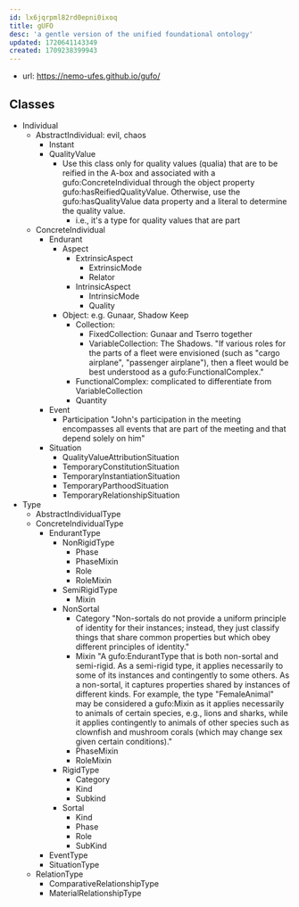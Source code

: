```yaml
---
id: lx6jqrpml82rd0epni0ixoq
title: gUFO
desc: 'a gentle version of the unified foundational ontology'
updated: 1720641143349
created: 1709238399943
---
```


- url: https://nemo-ufes.github.io/gufo/

## Classes

- Individual
  - AbstractIndividual: evil, chaos
    - Instant
    - QualityValue 
      - Use this class only for quality values (qualia) that are to be reified in the A-box and associated with a gufo:ConcreteIndividual through the object property gufo:hasReifiedQualityValue. Otherwise, use the gufo:hasQualityValue data property and a literal to determine the quality value.
        - i.e., it's a type for quality values that are part
  - ConcreteIndividual
    - Endurant
      - Aspect
        - ExtrinsicAspect
          - ExtrinsicMode
          - Relator
        - IntrinsicAspect
          - IntrinsicMode
          - Quality
      - Object: e.g. Gunaar, Shadow Keep
        - Collection: 
          - FixedCollection: Gunaar and Tserro together
          - VariableCollection: The Shadows. "If various roles for the parts of a fleet were envisioned (such as "cargo airplane", "passenger airplane"), then a fleet would be best understood as a gufo:FunctionalComplex."
        - FunctionalComplex: complicated to differentiate from VariableCollection
        - Quantity
    - Event
      - Participation "John's participation in the meeting encompasses all events that are part of the meeting and that depend solely on him"
    - Situation
      - QualityValueAttributionSituation
      - TemporaryConstitutionSituation
      - TemporaryInstantiationSituation
      - TemporaryParthoodSituation
      - TemporaryRelationshipSituation
- Type
  - AbstractIndividualType
  - ConcreteIndividualType
    - EndurantType
      - NonRigidType
        - Phase
        - PhaseMixin
        - Role
        - RoleMixin
      - SemiRigidType
        - Mixin
      - NonSortal
        - Category "Non-sortals do not provide a uniform principle of identity for their instances; instead, they just classify things that share common properties but which obey different principles of identity."
        - Mixin "A gufo:EndurantType that is both non-sortal and semi-rigid. As a semi-rigid type, it applies necessarily to some of its instances and contingently to some others. As a non-sortal, it captures properties shared by instances of different kinds. For example, the type "FemaleAnimal" may be considered a gufo:Mixin as it applies necessarily to animals of certain species, e.g., lions and sharks, while it applies contingently to animals of other species such as clownfish and mushroom corals (which may change sex given certain conditions)."
        - PhaseMixin
        - RoleMixin
      - RigidType
        - Category
        - Kind
        - Subkind
      - Sortal
        - Kind
        - Phase
        - Role
        - SubKind
    - EventType
    - SituationType
  - RelationType
    - ComparativeRelationshipType
    - MaterialRelationshipType
